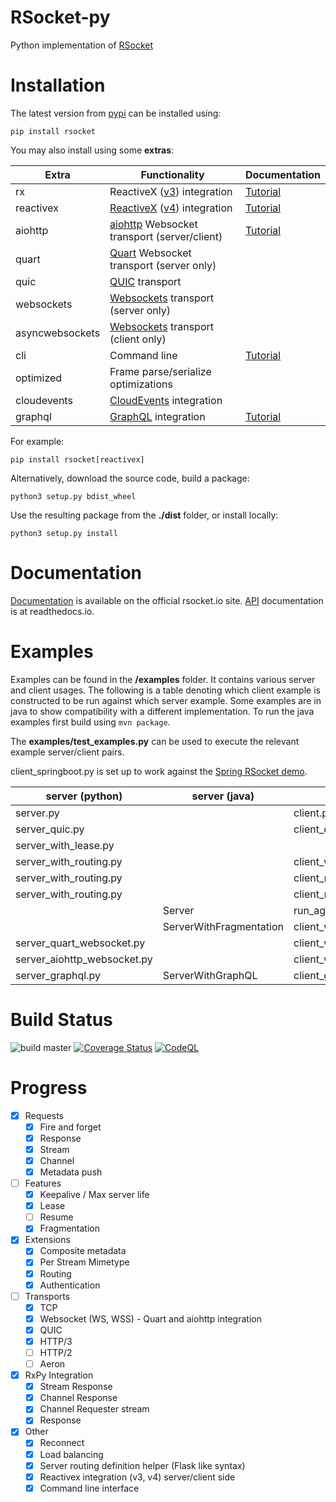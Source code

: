 # RSocket-py

Python implementation of [RSocket](http://rsocket.io)

# Installation

The latest version from [pypi](https://pypi.org/project/rsocket/) can be installed using:

```shell
pip install rsocket
```

You may also install using some **extras**:

| Extra           | Functionality                                                                              | Documentation                                                       |
|-----------------|--------------------------------------------------------------------------------------------|---------------------------------------------------------------------|
| rx              | ReactiveX ([v3](https://pypi.org/project/Rx/)) integration                                 | [Tutorial](https://rsocket.io/guides/rsocket-py/tutorial/reactivex) |
| reactivex       | [ReactiveX](https://reactivex.io/) ([v4](https://pypi.org/project/reactivex/)) integration | [Tutorial](https://rsocket.io/guides/rsocket-py/tutorial/reactivex) |
| aiohttp         | [aiohttp](https://docs.aiohttp.org/en/stable/) Websocket transport (server/client)         | [Tutorial](https://rsocket.io/guides/rsocket-py/tutorial/websocket) |
| quart           | [Quart](https://pgjones.gitlab.io/quart/) Websocket transport (server only)                |                                                                     |
| quic            | [QUIC](https://github.com/aiortc/aioquic) transport                                        |                                                                     |
| websockets      | [Websockets](https://github.com/python-websockets/websockets) transport (server only)      |                                                                     |
| asyncwebsockets | [Websockets](https://github.com/Fuyukai/asyncwebsockets) transport (client only)           |                                                                     |
| cli             | Command line                                                                               | [Tutorial](https://rsocket.io/guides/rsocket-py/cli)                |
| optimized       | Frame parse/serialize optimizations                                                        |                                                                     |
| cloudevents     | [CloudEvents](https://cloudevents.io/) integration                                         |                                                                     |
| graphql         | [GraphQL](https://graphql.org/) integration                                                | [Tutorial](https://rsocket.io/guides/rsocket-py/graphql)            |

For example:

```shell
pip install rsocket[reactivex]
```

Alternatively, download the source code, build a package:

```shell
python3 setup.py bdist_wheel
```

Use the resulting package from the **./dist** folder, or install locally:

```shell
python3 setup.py install
```

# Documentation

[Documentation](https://rsocket.io/guides/rsocket-py) is available on the official rsocket.io site.
[API](https://rsocket.readthedocs.io/en/latest/index.html) documentation is at readthedocs.io.

# Examples

Examples can be found in the **/examples** folder. It contains various server and client usages. The following is a
table
denoting which client example is constructed to be run against which server example. Some examples
are in java to show compatibility with a different implementation. To run the java examples first build using <code>mvn
package</code>.

The **examples/test_examples.py** can be used to execute the relevant example server/client pairs.

client_springboot.py is set up to work against
the [Spring RSocket demo](https://github.com/benwilcock/spring-rsocket-demo).

| server (python)             | server (java)           | client (python)                    | client(java)    |
|-----------------------------|-------------------------|------------------------------------|-----------------|
| server.py                   |                         | client.py                          |                 |
| server_quic.py              |                         | client_quic.py                     |                 |
| server_with_lease.py        |                         |                                    | ClientWithLease |
| server_with_routing.py      |                         | client_with_routing.py             | Client          |
| server_with_routing.py      |                         | client_rx.py                       |                 |
| server_with_routing.py      |                         | client_reconnect.py                |                 |
|                             | Server                  | run_against_example_java_server.py |                 |
|                             | ServerWithFragmentation | client_with_routing.py             |                 |
| server_quart_websocket.py   |                         | client_websocket.py                |                 |
| server_aiohttp_websocket.py |                         | client_websocket.py                |                 |
| server_graphql.py           | ServerWithGraphQL       | client_graphql.py                  |                 |

# Build Status

![build master](https://github.com/rsocket/rsocket-py/actions/workflows/python-package.yml/badge.svg?branch=master)
[![Coverage Status](https://coveralls.io/repos/github/rsocket/rsocket-py/badge.svg?branch=master)](https://coveralls.io/github/rsocket/rsocket-py?branch=master)
[![CodeQL](https://github.com/rsocket/rsocket-py/actions/workflows/codeql-analysis.yml/badge.svg)](https://github.com/rsocket/rsocket-py/actions/workflows/codeql-analysis.yml)

# Progress

- [X] Requests
    - [X] Fire and forget
    - [X] Response
    - [X] Stream
    - [X] Channel
    - [X] Metadata push
- [ ] Features
    - [X] Keepalive / Max server life
    - [X] Lease
    - [ ] Resume
    - [X] Fragmentation
- [X] Extensions
    - [X] Composite metadata
    - [X] Per Stream Mimetype
    - [X] Routing
    - [X] Authentication
- [ ] Transports
    - [X] TCP
    - [X] Websocket (WS, WSS) - Quart and aiohttp integration
    - [X] QUIC
    - [X] HTTP/3
    - [ ] HTTP/2
    - [ ] Aeron
- [X] RxPy Integration
    - [X] Stream Response
    - [X] Channel Response
    - [X] Channel Requester stream
    - [X] Response
- [X] Other
    - [X] Reconnect
    - [X] Load balancing
    - [X] Server routing definition helper (Flask like syntax)
    - [X] Reactivex integration (v3, v4) server/client side
    - [X] Command line interface

